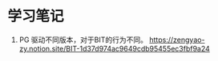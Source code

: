 # 学习笔记

1. PG 驱动不同版本，对于BIT的行为不同。
https://zengyao-zy.notion.site/BIT-1d37d974ac9649cdb95455ec3fbf9a24
